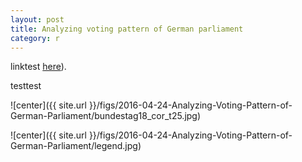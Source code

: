 ```yaml
---
layout: post
title: Analyzing voting pattern of German parliament
category: r
---
```



linktest [here](http://arxiv.org/abs/1510.05677)). 

testtest



![center]({{ site.url }}/figs/2016-04-24-Analyzing-Voting-Pattern-of-German-Parliament/bundestag18_cor_t25.jpg) 

![center]({{ site.url }}/figs/2016-04-24-Analyzing-Voting-Pattern-of-German-Parliament/legend.jpg) 


